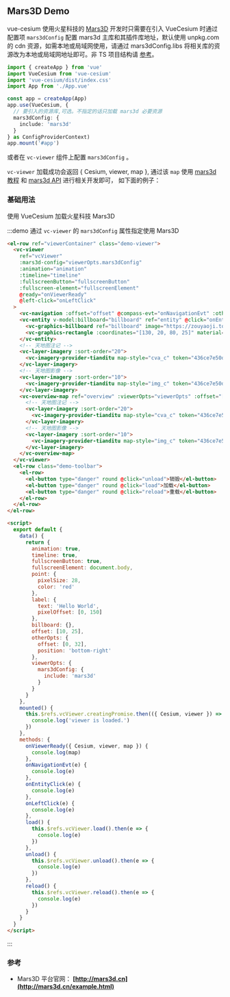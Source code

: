 ## Mars3D Demo

vue-cesium 使用火星科技的 [Mars3D](http://mars3d.cn/) 开发时只需要在引入 VueCesium 时通过配置项 `mars3dConfig` 配置 mars3d 主库和其插件库地址，默认使用 unpkg.com 的 cdn 资源，如需本地或局域网使用，请通过 mars3dConfig.libs 将相关库的资源改为本地或局域网地址即可。非 TS 项目结构请 [参考](https://github.com/zouyaoji/vue-cesium/blob/dev/packages/components/viewer/src/loadUtil.ts#L17)。

```typescript
import { createApp } from 'vue'
import VueCesium from 'vue-cesium'
import 'vue-cesium/dist/index.css'
import App from './App.vue'

const app = createApp(App)
app.use(VueCesium, {
  // 要引入的资源库,可选。不指定的话只加载 mars3d 必要资源
  mars3dConfig: {
    include: 'mars3d'
  }
} as ConfigProviderContext)
app.mount('#app')
```

或者在 `vc-viewer` 组件上配置 `mars3dConfig` 。

`vc-viewer` 加载成功会返回 { Cesium, viewer, map }, 通过该 `map` 使用 [mars3d 教程](http://mars3d.cn/doc.html) 和 [mars3d API](http://mars3d.cn/api/) 进行相关开发即可， 如下面的例子：

### 基础用法

使用 VueCesium 加载火星科技 Mars3D

:::demo 通过 `vc-viewer` 的 `mars3dConfig` 属性指定使用 Mars3D

```html
<el-row ref="viewerContainer" class="demo-viewer">
  <vc-viewer
    ref="vcViewer"
    :mars3d-config="viewerOpts.mars3dConfig"
    :animation="animation"
    :timeline="timeline"
    :fullscreenButton="fullscreenButton"
    :fullscreen-element="fullscreenElement"
    @ready="onViewerReady"
    @left-click="onLeftClick"
  >
    <vc-navigation :offset="offset" @compass-evt="onNavigationEvt" :otherOpts="otherOpts" @zoom-evt="onNavigationEvt"></vc-navigation>
    <vc-entity v-model:billboard="billboard" ref="entity" @click="onEntityClick" :position="{lng: 108, lat: 32}" :point="point" :label="label">
      <vc-graphics-billboard ref="billboard" image="https://zouyaoji.top/vue-cesium/favicon.png"></vc-graphics-billboard>
      <vc-graphics-rectangle :coordinates="[130, 20, 80, 25]" material="green"></vc-graphics-rectangle>
    </vc-entity>
    <!-- 天地图注记 -->
    <vc-layer-imagery :sort-order="20">
      <vc-imagery-provider-tianditu map-style="cva_c" token="436ce7e50d27eede2f2929307e6b33c0"></vc-imagery-provider-tianditu>
    </vc-layer-imagery>
    <!-- 天地图影像 -->
    <vc-layer-imagery :sort-order="10">
      <vc-imagery-provider-tianditu map-style="img_c" token="436ce7e50d27eede2f2929307e6b33c0"></vc-imagery-provider-tianditu>
    </vc-layer-imagery>
    <vc-overview-map ref="overview" :viewerOpts="viewerOpts" :offset="[5, 120]" position="bottom-left">
      <!-- 天地图注记 -->
      <vc-layer-imagery :sort-order="20">
        <vc-imagery-provider-tianditu map-style="cva_c" token="436ce7e50d27eede2f2929307e6b33c0"></vc-imagery-provider-tianditu>
      </vc-layer-imagery>
      <!-- 天地图影像 -->
      <vc-layer-imagery :sort-order="10">
        <vc-imagery-provider-tianditu map-style="img_c" token="436ce7e50d27eede2f2929307e6b33c0"></vc-imagery-provider-tianditu>
      </vc-layer-imagery>
    </vc-overview-map>
  </vc-viewer>
  <el-row class="demo-toolbar">
    <el-row>
      <el-button type="danger" round @click="unload">销毁</el-button>
      <el-button type="danger" round @click="load">加载</el-button>
      <el-button type="danger" round @click="reload">重载</el-button>
    </el-row>
  </el-row>
</el-row>

<script>
  export default {
    data() {
      return {
        animation: true,
        timeline: true,
        fullscreenButton: true,
        fullscreenElement: document.body,
        point: {
          pixelSize: 28,
          color: 'red'
        },
        label: {
          text: 'Hello World',
          pixelOffset: [0, 150]
        },
        billboard: {},
        offset: [10, 25],
        otherOpts: {
          offset: [0, 32],
          position: 'bottom-right'
        },
        viewerOpts: {
          mars3dConfig: {
            include: 'mars3d'
          }
        }
      }
    },
    mounted() {
      this.$refs.vcViewer.creatingPromise.then(({ Cesium, viewer }) => {
        console.log('viewer is loaded.')
      })
    },
    methods: {
      onViewerReady({ Cesium, viewer, map }) {
        console.log(map)
      },
      onNavigationEvt(e) {
        console.log(e)
      },
      onEntityClick(e) {
        console.log(e)
      },
      onLeftClick(e) {
        console.log(e)
      },
      load() {
        this.$refs.vcViewer.load().then(e => {
          console.log(e)
        })
      },
      unload() {
        this.$refs.vcViewer.unload().then(e => {
          console.log(e)
        })
      },
      reload() {
        this.$refs.vcViewer.reload().then(e => {
          console.log(e)
        })
      }
    }
  }
</script>
```

:::

### 参考

- Mars3D 平台官网： **[http://mars3d.cn](http://mars3d.cn/example.html)**
